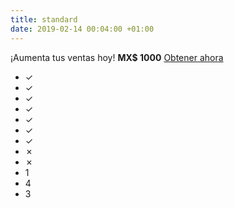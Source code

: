 ```yaml
---
title: standard
date: 2019-02-14 00:04:00 +01:00
---
```


¡Aumenta tus ventas hoy!
**MX$ 1000**
[Obtener ahora](#buy)
* ✓
* ✓
* ✓
* ✓
* ✓
* ✓
* ✓
* ✗
* ✗
* 1
* 4
* 3
